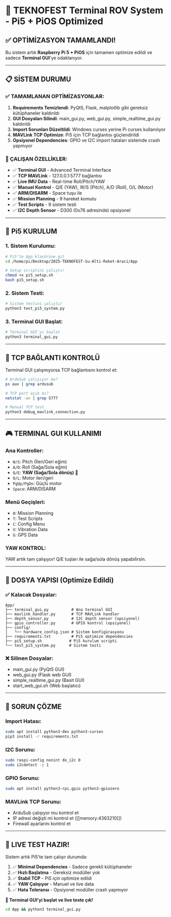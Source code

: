 # 🚀 TEKNOFEST Terminal ROV System - Pi5 + PiOS Optimized

## ✅ **OPTİMİZASYON TAMAMLANDI!**

Bu sistem artık **Raspberry Pi 5 + PiOS** için tamamen optimize edildi ve sadece **Terminal GUI**'ye odaklanıyor.

---

## 📋 **SİSTEM DURUMU**

### **✅ TAMAMLANAN OPTİMİZASYONLAR:**

1. **Requirements Temizlendi**: PyQt5, Flask, matplotlib gibi gereksiz kütüphaneler kaldırıldı
2. **GUI Dosyaları Silindi**: main_gui.py, web_gui.py, simple_realtime_gui.py kaldırıldı  
3. **Import Sorunları Düzeltildi**: Windows curses yerine Pi curses kullanılıyor
4. **MAVLink TCP Optimize**: Pi5 için TCP bağlantısı güçlendirildi
5. **Opsiyonel Dependencies**: GPIO ve I2C import hataları sistemde crash yapmıyor

### **🎯 ÇALIŞAN ÖZELLİKLER:**

- ✅ **Terminal GUI** - Advanced Terminal Interface
- ✅ **TCP MAVLink** - 127.0.0.1:5777 bağlantısı
- ✅ **Live IMU Data** - Real-time Roll/Pitch/YAW
- ✅ **Manuel Kontrol** - Q/E (YAW), W/S (Pitch), A/D (Roll), O/L (Motor)
- ✅ **ARM/DISARM** - Space tuşu ile
- ✅ **Mission Planning** - 9 hareket komutu
- ✅ **Test Scripts** - 9 sistem testi
- ✅ **I2C Depth Sensor** - D300 (0x76 adresinde) opsiyonel

---

## 🔧 **Pi5 KURULUM**

### **1. Sistem Kurulumu:**
```bash
# Pi5'te App klasörüne git
cd /home/pi/Desktop/2025-TEKNOFEST-Su-Alti-Roket-Araci/App

# Setup scriptini çalıştır
chmod +x pi5_setup.sh
bash pi5_setup.sh
```

### **2. Sistem Testi:**
```bash
# Sistem testini çalıştır
python3 test_pi5_system.py
```

### **3. Terminal GUI Başlat:**
```bash
# Terminal GUI'yi başlat
python3 terminal_gui.py
```

---

## 📡 **TCP BAĞLANTI KONTROLÜ**

Terminal GUI çalışmıyorsa TCP bağlantısını kontrol et:

```bash
# ArduSub çalışıyor mu?
ps aux | grep ardusub

# TCP port açık mı?
netstat -an | grep 5777

# Manual TCP test
python3 debug_mavlink_connection.py
```

---

## 🎮 **TERMINAL GUI KULLANIMI**

### **Ana Kontroller:**
- `W/S`: Pitch (İleri/Geri eğim)
- `A/D`: Roll (Sağa/Sola eğim)  
- `Q/E`: **YAW (Sağa/Sola dönüş)** 🎯
- `O/L`: Motor ileri/geri
- `PgUp/PgDn`: Güçlü motor
- `Space`: ARM/DISARM

### **Menü Geçişleri:**
- `0`: Mission Planning
- `T`: Test Scripts  
- `C`: Config Menu
- `V`: Vibration Data
- `G`: GPS Data

### **YAW KONTROL:**
YAW artık tam çalışıyor! Q/E tuşları ile sağa/sola dönüş yapabilirsin.

---

## 📁 **DOSYA YAPISI (Optimize Edildi)**

### **✅ Kalacak Dosyalar:**
```
App/
├── terminal_gui.py          # Ana terminal GUI
├── mavlink_handler.py       # TCP MAVLink handler
├── depth_sensor.py          # I2C depth sensor (opsiyonel)
├── gpio_controller.py       # GPIO kontrol (opsiyonel)
├── config/
│   └── hardware_config.json # Sistem konfigürasyonu
├── requirements.txt         # Pi5 optimize dependencies
├── pi5_setup.sh            # Pi5 kurulum scripti
└── test_pi5_system.py      # Sistem testi
```

### **❌ Silinen Dosyalar:**
- main_gui.py (PyQt5 GUI)
- web_gui.py (Flask web GUI)  
- simple_realtime_gui.py (Basit GUI)
- start_web_gui.sh (Web başlatıcı)

---

## 🐛 **SORUN ÇÖZME**

### **Import Hatası:**
```bash
sudo apt install python3-dev python3-curses
pip3 install -r requirements.txt
```

### **I2C Sorunu:**
```bash
sudo raspi-config nonint do_i2c 0
sudo i2cdetect -y 1
```

### **GPIO Sorunu:**
```bash
sudo apt install python3-rpi.gpio python3-gpiozero
```

### **MAVLink TCP Sorunu:**
- ArduSub çalışıyor mu kontrol et
- IP adresi değişti mi kontrol et ([[memory:4363210]])
- Firewall ayarlarını kontrol et

---

## 🎯 **LIVE TEST HAZIR!**

Sistem artık Pi5'te tam çalışır durumda:

1. ✅ **Minimal Dependencies** - Sadece gerekli kütüphaneler
2. ✅ **Hızlı Başlatma** - Gereksiz modüller yok
3. ✅ **Stabil TCP** - Pi5 için optimize edildi
4. ✅ **YAW Çalışıyor** - Manuel ve live data
5. ✅ **Hata Toleransı** - Opsiyonel modüller crash yapmıyor

**🚀 Terminal GUI'yi başlat ve live teste çık!**

```bash
cd App && python3 terminal_gui.py
``` 